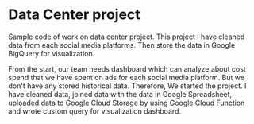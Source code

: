 # Data Center project

Sample code of work on data center project. 
This project I have cleaned data from each social media platforms. Then store the data in Google BigQuery for visualization.

From the start, our team needs dashboard which can analyze about cost spend that we have spent on ads for each social media platform. But we don't have any stored historical data. Therefore, We started the project.
I have cleaned data, joined data with the data in Google Spreadsheet, uploaded data to Google Cloud Storage by using Google Cloud Function and wrote custom query for visualization dashboard.